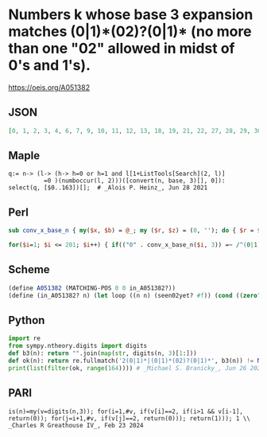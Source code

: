 # Numbers k whose base 3 expansion matches \(0\|1\)\*\(02\)?\(0\|1\)\* \(no more than one "02" allowed in midst of 0's and 1's\)\.
https://oeis.org/A051382
## JSON
```JSON
[0, 1, 2, 3, 4, 6, 7, 9, 10, 11, 12, 13, 18, 19, 21, 22, 27, 28, 29, 30, 31, 33, 34, 36, 37, 38, 39, 40, 54, 55, 57, 58, 63, 64, 66, 67, 81, 82, 83, 84, 85, 87, 88, 90, 91, 92, 93, 94, 99, 100, 102, 103, 108, 109, 110, 111, 112, 114, 115, 117, 118, 119, 120, 121, 162, 163]
```
## Maple
```Maple
q:= n-> (l-> (h-> h=0 or h=1 and l[1+ListTools[Search](2, l)]
          =0 )(numboccur(l, 2)))([convert(n, base, 3)[], 0]):
select(q, [$0..163])[];  # _Alois P. Heinz_, Jun 28 2021
```
## Perl
```Perl
sub conv_x_base_n { my($x, $b) = @_; my ($r, $z) = (0, ''); do { $r = $x % $b; $x = ($x - $r)/$b; $z = "$r" . $z; } while(0 != $x); return($z); }
```
```Perl
for($i=1; $i <= 201; $i++) { if(("0" . conv_x_base_n($i, 3)) =~ /^(0|1)*(02)?(0|1)*$/) { print $i, ", "; } }
```
## Scheme
```Scheme
(define A051382 (MATCHING-POS 0 0 in_A051382?))
(define (in_A051382? n) (let loop ((n n) (seen02yet? #f)) (cond ((zero? n) #t) ((= 1 n) #t) ((modulo n 3) => (lambda (r) (cond ((= r 2) (if (or seen02yet? (not (zero? (modulo (/ (- n r) 3) 3)))) #f (loop (/ (- n r) 3) #t))) (else (loop (/ (- n r) 3) seen02yet?))))))))
```
## Python
```Python
import re
from sympy.ntheory.digits import digits
def b3(n): return "".join(map(str, digits(n, 3)[1:]))
def ok(n): return re.fullmatch('2(0|1)*|(0|1)*(02)?(0|1)*', b3(n)) != None
print(list(filter(ok, range(164)))) # _Michael S. Branicky_, Jun 26 2021
```
## PARI
```PARI
is(n)=my(v=digits(n,3)); for(i=1,#v, if(v[i]==2, if(i>1 && v[i-1], return(0)); for(j=i+1,#v, if(v[j]==2, return(0))); return(1))); 1 \\ _Charles R Greathouse IV_, Feb 23 2024
```
